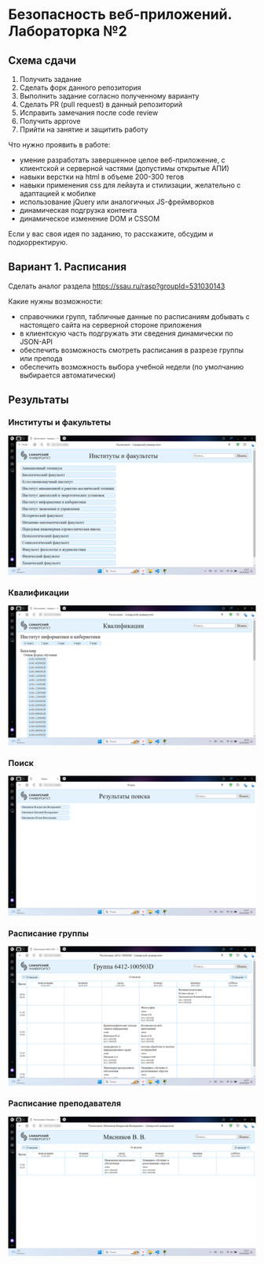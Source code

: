 # Безопасность веб-приложений. Лабораторка №2

## Схема сдачи

1. Получить задание
2. Сделать форк данного репозитория
3. Выполнить задание согласно полученному варианту
4. Сделать PR (pull request) в данный репозиторий 
6. Исправить замечания после code review
7. Получить approve 
8. Прийти на занятие и защитить работу

Что нужно проявить в работе:
- умение разработать завершенное целое веб-приложение, с клиентской и серверной частями (допустимы открытые АПИ)
- навыки верстки на html в объеме 200-300 тегов
- навыки применения css для лейаута и стилизации, желательно с адаптацией к мобилке
- использование jQuery или аналогичных JS-фреймворков
- динамическая подгрузка контента
- динамическое изменение DOM и CSSOM

Если у вас своя идея по заданию, то расскажите, обсудим и подкорректирую.

## Вариант 1. Расписания

Сделать аналог раздела https://ssau.ru/rasp?groupId=531030143

Какие нужны возможности:
- справочники групп, табличные данные по расписаниям добывать с настоящего сайта на серверной стороне приложения
- в клиентскую часть подгружать эти сведения динамически по JSON-API
- обеспечить возможность смотреть расписания в разрезе группы или препода
- обеспечить возможность выбора учебной недели (по умолчанию выбирается автоматически)

## Результаты

### Институты и факультеты
![alt text](https://github.com/WandererOfMiddle-earth/websec-2/blob/main/screenshots/institutes_and_faculties.png)

### Квалификации
![alt text](https://github.com/WandererOfMiddle-earth/websec-2/blob/main/screenshots/qualifications.png)

### Поиск
![alt text](https://github.com/WandererOfMiddle-earth/websec-2/blob/main/screenshots/search.png)

### Расписание группы
![alt text](https://github.com/WandererOfMiddle-earth/websec-2/blob/main/screenshots/group_schedule.png)

### Расписание преподавателя
![alt text](https://github.com/WandererOfMiddle-earth/websec-2/blob/main/screenshots/staff_schedule.png)
